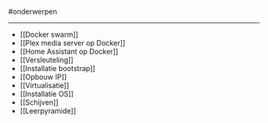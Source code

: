 
#onderwerpen

---
* [[Docker swarm]]
* [[Plex media server op Docker]]
* [[Home Assistant op Docker]]
* [[Versleuteling]]
* [[Installatie bootstrap]]
* [[Opbouw IP]]
* [[Virtualisatie]]
* [[Installatie OS]]
* [[Schijven]]
* [[Leerpyramide]]